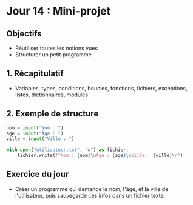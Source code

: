 # Jour 14 : Mini-projet

## Objectifs
- Réutiliser toutes les notions vues
- Structurer un petit programme

## 1. Récapitulatif
- Variables, types, conditions, boucles, fonctions, fichiers, exceptions, listes, dictionnaires, modules

## 2. Exemple de structure
```python
nom = input("Nom : ")
age = input("Âge : ")
ville = input("Ville : ")

with open("utilisateur.txt", "w") as fichier:
    fichier.write(f"Nom : {nom}\nÂge : {age}\nVille : {ville}\n")
```

## Exercice du jour
- Créer un programme qui demande le nom, l'âge, et la ville de l'utilisateur, puis sauvegarde ces infos dans un fichier texte. 
